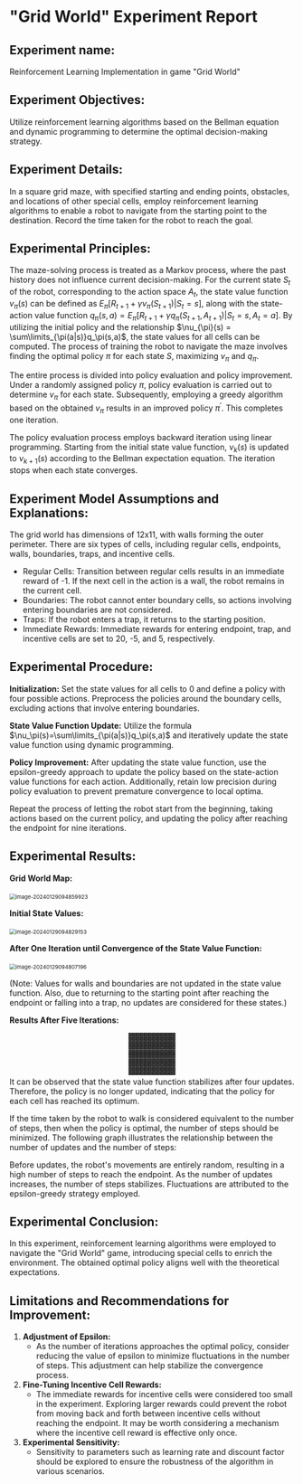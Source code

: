 ﻿# "Grid World" Experiment Report

## **Experiment name:**

Reinforcement Learning Implementation in game "Grid World"

## Experiment Objectives:

Utilize reinforcement learning algorithms based on the Bellman equation and dynamic programming to determine the optimal decision-making strategy.

## **Experiment Details:**

In a square grid maze, with specified starting and ending points, obstacles, and locations of other special cells, employ reinforcement learning algorithms to enable a robot to navigate from the starting point to the destination. Record the time taken for the robot to reach the goal.

## Experimental Principles:

The maze-solving process is treated as a Markov process, where the past history does not influence current decision-making. For the current state $S_t$ of the robot, corresponding to the action space $A_t$, the state value function $v_{\pi}(s)$ can be defined as $E_{\pi}[R_{t+1} + \gamma v_{\pi}(S_{t+1})|S_{t}=s]$, along with the state-action value function $q_\mathrm{\pi}(s,a) = E_\pi[R_{t+1} + \gamma q_\pi(S_{t+1},A_{t+1})|S_t=s,A_t=a]$. By utilizing the initial policy and the relationship $\nu_{\pi}(s) = \sum\limits_{\pi(a|s)}q_\pi(s,a)$, the state values for all cells can be computed. The process of training the robot to navigate the maze involves finding the optimal policy $π$ for each state $S$, maximizing $v_π$ and $q_π$.

The entire process is divided into policy evaluation and policy improvement. Under a randomly assigned policy $π$, policy evaluation is carried out to determine $v_π$ for each state. Subsequently, employing a greedy algorithm based on the obtained $v_π$ results in an improved policy $π^′$. This completes one iteration.

The policy evaluation process employs backward iteration using linear programming. Starting from the initial state value function, $\nu_{k}(s)$ is updated to $\nu_{k+1}(s)$ according to the Bellman expectation equation. The iteration stops when each state converges.

## Experiment Model Assumptions and Explanations:

The grid world has dimensions of 12x11, with walls forming the outer perimeter. There are six types of cells, including regular cells, endpoints, walls, boundaries, traps, and incentive cells.

- Regular Cells: Transition between regular cells results in an immediate reward of -1. If the next cell in the action is a wall, the robot remains in the current cell.
- Boundaries: The robot cannot enter boundary cells, so actions involving entering boundaries are not considered.
- Traps: If the robot enters a trap, it returns to the starting position.
- Immediate Rewards: Immediate rewards for entering endpoint, trap, and incentive cells are set to 20, -5, and 5, respectively.

## **Experimental Procedure:**

**Initialization:** Set the state values for all cells to 0 and define a policy with four possible actions. Preprocess the policies around the boundary cells, excluding actions that involve entering boundaries.

**State Value Function Update:** Utilize the formula $\nu_\pi(s)=\sum\limits_{\pi(a|s)}q_\pi(s,a)$ and iteratively update the state value function using dynamic programming.

**Policy Improvement:** After updating the state value function, use the epsilon-greedy approach to update the policy based on the state-action value functions for each action. Additionally, retain low precision during policy evaluation to prevent premature convergence to local optima.

Repeat the process of letting the robot start from the beginning, taking actions based on the current policy, and updating the policy after reaching the endpoint for nine iterations.

## **Experimental Results:**

**Grid World Map:** 

<img src="C:\Users\admin\AppData\Roaming\Typora\typora-user-images\map.png" alt="image-20240129094859923" style="zoom:67%;" />

**Initial State Values:** 

<img src="C:\Users\admin\AppData\Roaming\Typora\typora-user-images\image-20240129094829153.png" alt="image-20240129094829153" style="zoom:67%;" />

**After One Iteration until Convergence of the State Value Function:** 

<img src="C:\Users\admin\AppData\Roaming\Typora\typora-user-images\image-20240129094807196.png" alt="image-20240129094807196" style="zoom:67%;" />

(Note: Values for walls and boundaries are not updated in the state value function. Also, due to returning to the starting point after reaching the endpoint or falling into a trap, no updates are considered for these states.)

**Results After Five Iterations:** 
<div align=center>
<img src="https://github.com/algellar/Grid_world/blob/main/figure/fifth.png" alt="image-20240129094509899" style="zoom:20%;" />
</div>
It can be observed that the state value function stabilizes after four updates. Therefore, the policy is no longer updated, indicating that the policy for each cell has reached its optimum.

If the time taken by the robot to walk is considered equivalent to the number of steps, then when the policy is optimal, the number of steps should be minimized. The following graph illustrates the relationship between the number of updates and the number of steps:

Before updates, the robot's movements are entirely random, resulting in a high number of steps to reach the endpoint. As the number of updates increases, the number of steps stabilizes. Fluctuations are attributed to the epsilon-greedy strategy employed.

## **Experimental Conclusion:**

In this experiment, reinforcement learning algorithms were employed to navigate the "Grid World" game, introducing special cells to enrich the environment. The obtained optimal policy aligns well with the theoretical expectations.

## **Limitations and Recommendations for Improvement:**

1. **Adjustment of Epsilon:**
   - As the number of iterations approaches the optimal policy, consider reducing the value of epsilon to minimize fluctuations in the number of steps. This adjustment can help stabilize the convergence process.
2. **Fine-Tuning Incentive Cell Rewards:**
   - The immediate rewards for incentive cells were considered too small in the experiment. Exploring larger rewards could prevent the robot from moving back and forth between incentive cells without reaching the endpoint. It may be worth considering a mechanism where the incentive cell reward is effective only once.
3. **Experimental Sensitivity:**
   - Sensitivity to parameters such as learning rate and discount factor should be explored to ensure the robustness of the algorithm in various scenarios.

